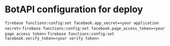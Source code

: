 BotAPI configuration for deploy
===
`firebase functions:config:set facebook.app_secret=<your application secret>`
`firebase functions:config:set facebook.page_access_token=<your page access token>`
`firebase functions:config:set facebook.verify_token=<your verify token>`
